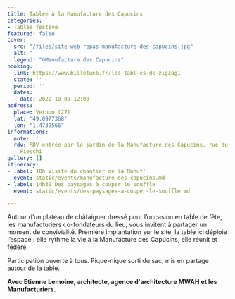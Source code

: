 ```yaml
---
title: Tablée à la Manufacture des Capucins
categories:
- Tablée festive
featured: false
cover:
  src: "/files/site-web-repas-manufacture-des-capucins.jpg"
  alt: ''
  legend: "©Manufacture des Capucins"
booking:
  link: https://www.billetweb.fr/les-tabl-es-de-zigzag1
  state: ''
  period: ''
  dates:
  - date: 2022-10-09 12:00
address:
  place: Vernon (27)
  lat: "49.0977368"
  lon: "1.4739566"
informations:
  note: ''
  rdv: RDV entrée par le jardin de la Manufacture des Capucins, rue du Colonel Théodore
    Fieschi
gallery: []
itinerary:
- label: 10h Visite du chantier de la Manuf'
  event: static/events/manufacture-des-capucins.md
- label: 14h30 Des paysages à couper le souffle
  event: static/events/des-paysages-a-couper-le-souffle.md

---
```

Autour d’un plateau de châtaigner dressé pour l’occasion en table de fête, les manufacturiers co-fondateurs du lieu, vous invitent à partager un moment de convivialité. Première implantation sur le site, la table ici déploie l’espace : elle rythme la vie à la Manufacture des Capucins, elle réunit et fédère. 

Participation ouverte à tous. Pique-nique sorti du sac, mis en partage autour de la table.

**Avec Etienne Lemoine, architecte, agence d'architecture MWAH et les Manufacturiers.**